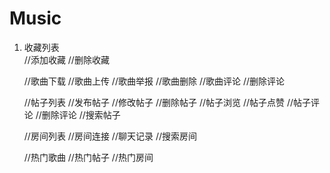 # Music
<ol>
<li>收藏列表</li>
//添加收藏
//删除收藏

//歌曲下载
//歌曲上传
//歌曲举报
//歌曲删除
//歌曲评论
//删除评论
	
//帖子列表
//发布帖子
//修改帖子
//删除帖子
//帖子浏览
//帖子点赞
//帖子评论
//删除评论
//搜索帖子
	
//房间列表
//房间连接
//聊天记录
//搜索房间
	
//热门歌曲
//热门帖子
//热门房间
</ol>
